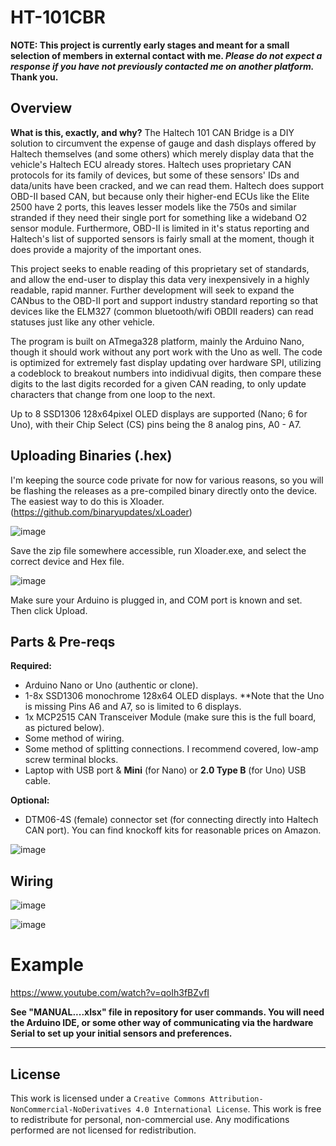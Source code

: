 # HT-101CBR
**NOTE: This project is currently early stages and meant for a small selection of members in external contact with me. _Please do not expect a response if you have not previously contacted me on another platform._ Thank you.**
## Overview
**What is this, exactly, and why?**
The Haltech 101 CAN Bridge is a DIY solution to circumvent the expense of gauge and dash displays offered by Haltech themselves (and some others) which merely display data that the vehicle's Haltech ECU already stores. Haltech uses proprietary CAN protocols for its family of devices, but some of these sensors' IDs and data/units have been cracked, and we can read them. Haltech does support OBD-II based CAN, but because only their higher-end ECUs like the Elite 2500 have 2 ports, this leaves lesser models like the 750s and similar stranded if they need their single port for something like a wideband O2 sensor module. Furthermore, OBD-II is limited in it's status reporting and Haltech's list of supported sensors is fairly small at the moment, though it does provide a majority of the important ones. 

This project seeks to enable reading of this proprietary set of standards, and allow the end-user to display this data very inexpensively in a highly readable, rapid manner. Further development will seek to expand the CANbus to the OBD-II port and support industry standard reporting so that devices like the ELM327 (common bluetooth/wifi OBDII readers) can read statuses just like any other vehicle.

The program is built on ATmega328 platform, mainly the Arduino Nano, though it should work without any port work with the Uno as well. The code is optimized for extremely fast display updating over hardware SPI, utilizing a codeblock to breakout numbers into indidivual digits, then compare these digits to the last digits recorded for a given CAN reading, to only update characters that change from one loop to the next. 

Up to 8 SSD1306 128x64pixel OLED displays are supported (Nano; 6 for Uno), with their Chip Select (CS) pins being the 8 analog pins, A0 - A7. 

## Uploading Binaries (.hex)
I'm keeping the source code private for now for various reasons, so you will be flashing the releases as a pre-compiled binary directly onto the device. The easiest way to do this is Xloader. (https://github.com/binaryupdates/xLoader)

![image](https://github.com/treyus30/HT-101CBR/assets/136277393/461253f2-5f9f-4130-843d-aaec86dda0bb)

Save the zip file somewhere accessible, run Xloader.exe, and select the correct device and Hex file. 

![image](https://github.com/treyus30/HT-101CBR/assets/136277393/adf06e8c-4121-4211-802e-b4623bbf302f)

Make sure your Arduino is plugged in, and COM port is known and set. Then click Upload. 

## Parts & Pre-reqs

**Required:**
- Arduino Nano or Uno (authentic or clone).
- 1-8x SSD1306 monochrome 128x64 OLED displays. **Note that the Uno is missing Pins A6 and A7, so is limited to 6 displays. 
- 1x MCP2515 CAN Transceiver Module (make sure this is the full board, as pictured below).
- Some method of wiring.
- Some method of splitting connections. I recommend covered, low-amp screw terminal blocks.
- Laptop with USB port & **Mini** (for Nano) or **2.0 Type B** (for Uno) USB cable. 
  
**Optional:**
- DTM06-4S (female) connector set (for connecting directly into Haltech CAN port). You can find knockoff kits for reasonable prices on Amazon.

![image](https://github.com/treyus30/HT-101CBR/assets/136277393/64dd7140-89de-436d-ac0f-f3dddb5633d8)


## Wiring
![image](https://github.com/treyus30/HT-101CBR/assets/136277393/f193cb99-d602-4b6f-9f1d-fdcd29ef7cde)

![image](https://github.com/treyus30/HT-101CBR/assets/136277393/7e3e6e5f-cf13-4c77-99e8-f6e3c9581b88)


# Example
https://www.youtube.com/watch?v=qoIh3fBZvfI

**See "MANUAL....xlsx" file in repository for user commands. You will need the Arduino IDE, or some other way of communicating via the hardware Serial to set up your initial sensors and preferences.**

---

## License
This work is licensed under a `Creative Commons Attribution-NonCommercial-NoDerivatives 4.0 International License`.
This work is free to redistribute for personal, non-commercial use. Any modifications performed are not licensed for redistribution. 
